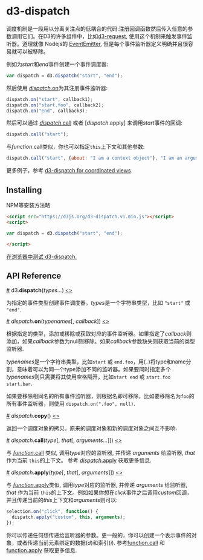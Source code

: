 # d3-dispatch

调度机制是一段用以分离关注点的低耦合的代码:注册回调函数然后传入任意的参数调用它们。在D3的许多组件中，比如[d3-request](https://github.com/d3/d3-request), 使用这个机制来触发事件监听器。道理就像 Nodejs的 [EventEmitter](https://nodejs.org/api/events.html), 但是每个事件监听器定义明确并且很容易就可以被移除。

例如为*start*和*end*事件创建一个事件调度器:

```js
var dispatch = d3.dispatch("start", "end");
```
然后使用 [*dispatch*.on](#dispatch_on)为其注册事件监听器:

```js
dispatch.on("start", callback1);
dispatch.on("start.foo", callback2);
dispatch.on("end", callback3);
```
然后可以通过 [*dispatch*.call](#dispatch_call) 或者 [*dispatch*.apply] 来调用*start*事件的回调:

```js
dispatch.call("start");
```
与*function*.call类似，你也可以指定`this`上下文和其他参数:

```js
dispatch.call("start", {about: "I am a context object"}, "I am an argument");
```

更多例子，参考 [d3-dispatch for coordinated views](http://bl.ocks.org/mbostock/5872848).

## Installing

NPM等安装方法略

```html
<script src="https://d3js.org/d3-dispatch.v1.min.js"></script>
<script>

var dispatch = d3.dispatch("start", "end");

</script>
```

[在浏览器中测试 d3-dispatch.](https://tonicdev.com/npm/d3-dispatch)

## API Reference

<a name="dispatch" href="#dispatch">#</a> d3.<b>dispatch</b>(<i>types…</i>) [<>](https://github.com/d3/d3-dispatch/blob/master/src/dispatch.js "Source")

为指定的事件类型创建事件调度器。*types*是一个字符串类型，比如 `"start"` 或 `"end"`.

<a name="dispatch_on" href="#dispatch_on">#</a> *dispatch*.<b>on</b>(<i>typenames</i>[, <i>callback</i>]) [<>](https://github.com/d3/d3-dispatch/blob/master/src/dispatch.js#L26 "Source")

根据指定的类型，添加或移除或获取对应的事件监听器。如果指定了*callback*则添加，如果*callback*参数为null则移除。如果*callback*参数缺失则获取当前的类型监听器.

*typenames*是一个字符串类型，比如`start` 或 `end.foo`，用(`.`)将type和name分割，意味着可以为同一个type添加不同的监听器。如果要同时指定多个*typenames*则只需要将其使用空格隔开，比如`start end` 或 `start.foo start.bar`.

如果要移除相同名的所有事件监听器，则根据名即可移除，比如要移除名为`foo`的所有事件监听器，则使用 `dispatch.on(".foo", null)`.

<a name="dispatch_copy" href="#dispatch_copy">#</a> *dispatch*.<b>copy</b>() [<>](https://github.com/d3/d3-dispatch/blob/master/src/dispatch.js#L49 "Source")

返回一个调度对象的拷贝。原来的调度对象和新的调度对象之间互不影响.

<a name="dispatch_call" href="#dispatch_call">#</a> *dispatch*.<b>call</b>(<i>type</i>[, <i>that</i>[, <i>arguments…</i>]]) [<>](https://github.com/d3/d3-dispatch/blob/master/src/dispatch.js#L54 "Source")

与 [*function*.call](https://developer.mozilla.org/en-US/docs/Web/JavaScript/Reference/Global_Objects/Function/call) 类似, 调用*type*对应的监听器, 并传递 *arguments* 给监听器, *that* 作为当前 `this`的上下文。 参考 [*dispatch*.apply](#dispatch_apply) 获取更多信息.

<a name="dispatch_apply" href="#dispatch_apply">#</a> *dispatch*.<b>apply</b>(<i>type</i>[, <i>that</i>[, <i>arguments</i>]]) [<>](https://github.com/d3/d3-dispatch/blob/master/src/dispatch.js#L59 "Source")

与 [*function*.apply](https://developer.mozilla.org/en-US/docs/Web/JavaScript/Reference/Global_Objects/Function/call)类似, 调用*type*对应的监听器, 并传递 *arguments* 给监听器, *that* 作为当前 `this`的上下文。例如如果你想在*click*事件之后调用*custom*回调，并且传递当前的*this*上下文和*arguments*则可以:

```js
selection.on("click", function() {
  dispatch.apply("custom", this, arguments);
});
```

你可以传递任何想传递给监听器的参数。更一般的，你可以创建一个表示事件的对象，或者传递当前元素绑定的数据(*d*)和索引(*i*). 参考[function.call](https://developer.mozilla.org/en/JavaScript/Reference/Global_Objects/Function/Call) 和 [function.apply](https://developer.mozilla.org/en/JavaScript/Reference/Global_Objects/Function/Apply) 获取更多信息.
